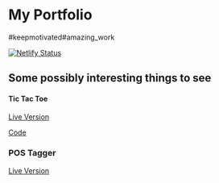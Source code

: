 # My Portfolio
#keepmotivated#amazing_work

[![Netlify Status](https://api.netlify.com/api/v1/badges/de32ce19-9f84-44d7-803f-e1163d923fe6/deploy-status)](https://app.netlify.com/sites/distracted-meitner-69cc6a/deploys)


## Some possibly interesting things to see

#### Tic Tac Toe
[Live Version](https://www.aaronccwong.com/tic-tac-toe)

[Code](https://github.com/AaronCCWong/portfolio/tree/master/src/util/tictactoe)

### POS Tagger
[Live Version](https://www.aaronccwong.com/pos-tagger)

